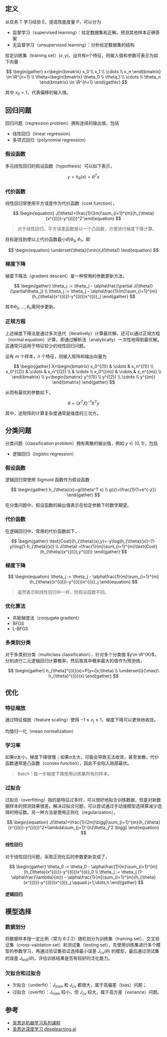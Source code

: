 ## 定义

从任务 T 学习经验 E，提高性能度量 P，可以分为

-   监督学习（supervised learning）：给定数据集和正解，预测其他样本正确答案
-   无监督学习（unsupervised learning）：分析给定数据集的结构

给定训练集（training set）$(x,y)$，设共有$n$个特征，则输入值和参数可表示为如下向量

$$
\begin{gather}
    x=\begin{bmatrix}
        x_0 \\
        x_1 \\
        \cdots \\
        x_n
    \end{bmatrix} \in \R^{n+1} \\
    \theta=\begin{bmatrix}
        \theta_0 \\
        \theta_1 \\
        \cdots \\
        \theta_n
    \end{bmatrix} \in \R^{n+1}
\end{gather}
$$

其中 $x_0=1$，代表偏移的输入值。

## 回归问题

回归问题（regression problem）拥有连续的输出值，包括

-   线性回归（linear regression）
-   多项式回归（polynomial regression）

### 假设函数

多元线性回归的假设函数（hypothesis）可以如下表示，

$$
\begin{equation}
    y=h_{\theta}(x)=\theta^{T}x
\end{equation}
$$

### 代价函数

线性回归常使用平方误差作为代价函数（cost function），

$$
\begin{equation}
    J(\theta)=\frac{1}{2m}\sum_{i=1}^{m}(h_{\theta}(x^{(i)})-y^{(i)})^2
\end{equation}
$$

> 对于线性回归，平方误差函数是以一个凸函数，方便进行梯度下降计算。

目标是找到使以上代价函数最小的$\theta_0,\theta_1$，即

$$
\begin{equation}
    \underset{\theta}{\min}(J(\theta))
\end{equation}
$$

### 梯度下降

梯度下降法（gradient descent）是一种常用的参数更新方法，

$$
\begin{gather}
    \theta_j := \theta_j - \alpha\frac{\partial J(\theta)}{\partial\theta_j} \\
    \theta_j := \theta_j - \alpha\frac{1}{m}\sum_{i=1}^{m}(h_{\theta}(x^{(i)})-y^{(i)})x^{(i)}_j
\end{gather}
$$

其中$\theta_0,...,\theta_n$需同步更新。

### 正规方程

上述梯度下降法是通过多次迭代（iteratively）计算最优解，还可以通过正规方程（normal equation）计算，即通过解析法（analytically）一次性地得到最优解。这通常只适用于特征较少的线性回归问题。

设有 $m$ 个样本，$n$ 个特征，则输入矩阵和输出向量为

$$
\begin{gather}
    X=\begin{bmatrix}
        x_0^{(1)} & \cdots & x_n^{(1)} \\
        x_0^{(2)} & \cdots & x_n^{(2)} \\
        & \cdots \\
        x_0^{(m)} & \cdots & x_n^{(m)} \\
    \end{bmatrix} \\
    y=\begin{bmatrix}
    y^{(1)} \\
    y^{(2)} \\
    \cdots  \\
    y^{(m)}
    \end{bmatrix}
\end{gather}
$$

从而有最优的参数如下，

$$
\begin{equation}
    \theta=(X^T X)^{-1} X^T y
\end{equation}
$$

其中，逆矩阵的计算复杂度通常是维度的三次方。

## 分类问题

分类问题（classification problem）拥有离散的输出值，例如 $y\in \{0,1\}$，包括

-   逻辑回归（logistic regression）

### 假设函数

逻辑回归常使用 Sigmoid 函数作为假设函数

$$
\begin{gather}
    h_{\theta}(x)=g(\theta^T x) \\
    g(z)=\frac{1}{1+e^{-z}}
\end{gather}
$$

在分类问题中，假设函数的输出值表示在给定参数下的数学期望。

### 代价函数

在逻辑回归中，常用的代价函数如下，

$$
\begin{gather}
    \text{Cost}(h_{\theta}(x),y)=-y\log(h_{\theta}(x))-(1-y)\log(1-h_{\theta}(x)) \\
    J(\theta) =\frac{1}{m}\sum_{i=1}^{m}\text{Cost}(h_{\theta}(x^{(i)}),y^{(i)})
\end{gather}
$$

### 梯度下降

$$
\begin{equation}
    \theta_j := \theta_j - \alpha\frac{1}{m}\sum_{i=1}^{m}(h_{\theta}(x^{(i)})-y^{(i)})x^{(i)}_j
\end{equation}
$$

> 虽然表示和线性回归中一样，但假设函数不同。

### 优化算法

-   共轭梯度法（conjugate gradient）
-   BFGS
-   L-BFGS

### 多类别分类

对于多类别分类（multiclass classification），针对多个分类值 $y\in \R^{K}$，分别进行二元逻辑回归计算概率，然后取其中概率最大的值作为预测值，

$$
\begin{gather}
    h_{\theta}^{(i)}(x)=P(y=i|x;\theta) \\
    \underset{i}{\max}\ h_{\theta}^{(i)}(x)
\end{gather}
$$

## 优化

### 特征缩放

通过特征缩放（feature scaling）使得 $-1 \le x_j \le 1$，梯度下降可以更快地收敛。

均值归一化（mean normalization）

### 学习率

如果$\alpha$太小，梯度下降很慢；如果$\alpha$太大，可能会导致无法收敛，甚至发散。代价函数通常是凸函数（convex function），因此不会陷入局部最优。

> Batch：每一步梯度下降使用训练集所有的样本。

### 过拟合

过拟合（overfitting）指的是特征过多时，可以很好地拟合训练数据，但是对新数据样本的预测效果很差。解决过拟合问题，可以尝试通过手动或模型选择算减少选择的特征数。另一种方法是使用正则化（regularization）。

$$
\begin{equation}
    J(\theta)=\frac{1}{2m}\bigg[\sum_{i=1}^{m}(h_{\theta}(x^{(i)})-y^{(i)})^2+\lambda\sum_{j=1}^{n}\theta_j^2 \bigg]
\end{equation}
$$

#### 线性回归

对于线性回归问题，采取正则化后的参数更新变成了，

$$
\begin{gather}
    \theta_0 := \theta_0 - \alpha\frac{1}{m}\sum_{i=1}^{m}(h_{\theta}(x^{(i)})-y^{(i)})x^{(i)}_0 \\
    \theta_j := \theta_j (1-\alpha\frac{\lambda}{m}) - \alpha\frac{1}{m}\sum_{i=1}^{m}(h_{\theta}(x^{(i)})-y^{(i)})x^{(i)}_j \qquad j=1,\dots,n
\end{gather}
$$

#### 逻辑回归

## 模型选择

### 数据划分

将数据样本按一定比例（常为 6:2:2）随机划分为训练集（training set）、交叉验证集（cross-validation set）和测试集（testing set），先使用训练集进行多个模型的参数学习，再通过验证集验证选择最小误差 $J_{cv}(\theta)$ 的模型，最后通过测试集的误差 $J_{test}(\theta)$，评估训练结果是否有较好的泛化能力。

### 欠拟合和过拟合

-   欠拟合（underfit）：$J_{train}$ 和 $J_{cv}$ 都很大，属于高偏差（bias）问题；
-   过拟合（overfit）：$J_{train}$ 较小，但 $J_{cv}$ 较大，属于高方差（variance）问题。

## 参考

-   [吴恩达机器学习系列课程](https://www.bilibili.com/video/BV164411b7dx/)
-   [吴恩达深度学习 deeplearning.ai](https://www.bilibili.com/video/BV1FT4y1E74V/)
